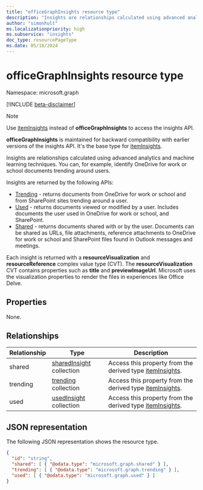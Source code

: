 ```yaml
---
title: "officeGraphInsights resource type"
description: "Insights are relationships calculated using advanced analytics and machine learning techniques."
author: "simonhult"
ms.localizationpriority: high
ms.subservice: "insights"
doc_type: resourcePageType
ms.date: 05/18/2024
---
```


# officeGraphInsights resource type

Namespace: microsoft.graph

[!INCLUDE [beta-disclaimer](../../includes/beta-disclaimer.md)]

> [!NOTE]
> Use [itemInsights](iteminsights.md) instead of **officeGraphInsights** to access the insights API.
> 
> **officeGraphInsights** is maintained for backward compatibility with earlier versions of the insights API. It's the base type for [itemInsights](iteminsights.md).

Insights are relationships calculated using advanced analytics and machine learning techniques. You can, for example, identify OneDrive for work or school documents trending around users.

Insights are returned by the following APIs:

- [Trending](insights-trending.md) - returns documents from OneDrive for work or school and from SharePoint sites trending around a user.
- [Used](insights-used.md) - returns documents viewed or modified by a user. Includes documents the user used in OneDrive for work or school, and SharePoint.
- [Shared](insights-shared.md) - returns documents shared with or by the user. Documents can be shared as URLs, file attachments, reference attachments to OneDrive for work or school and SharePoint files found in Outlook messages and meetings.

Each insight is returned with a **resourceVisualization** and **resourceReference** complex value type (CVT). The **resourceVisualization** CVT contains properties such as **title** and **previewImageUrl**. Microsoft uses the visualization properties to render the files in experiences like Office Delve.

## Properties
None.

## Relationships

| Relationship      | Type          | Description  |
| ------------- |---------------| -------------|
| shared    	| [sharedInsight](insights-shared.md) collection		| Access this property from the derived type [itemInsights](iteminsights.md).|
| trending    	| [trending](insights-trending.md) collection		| Access this property from the derived type [itemInsights](iteminsights.md).|
| used    	| [usedInsight](insights-used.md) collection		| Access this property from the derived type [itemInsights](iteminsights.md).|


## JSON representation

The following JSON representation shows the resource type.
<!-- {
  "blockType": "resource",
  "keyProperty":"id",
  "baseType":"microsoft.graph.entity",
  "optionalProperties": [
    "trending",
    "used",
    "shared"
  ],
  "@odata.type": "microsoft.graph.officeGraphInsights"
}-->

```json
{
  "id": "string",
  "shared": [ { "@odata.type": "microsoft.graph.shared" } ],
  "trending": [ { "@odata.type": "microsoft.graph.trending" } ],
  "used": [ { "@odata.type": "microsoft.graph.used" } ]
}
```
